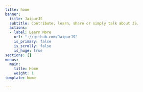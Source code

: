 ```yaml
---
title: home
banner:
  title: JaipurJS
  subtitle: Contribute, learn, share or simply talk about JS.
  actions:
  - label: Learn More
    url: "://github.com/JaipurJS"
    is_primary: false
    is_scrolly: false
    is_huge: true
sections: []
menus:
  main:
    title: Home
    weight: 1
template: home

---
```

